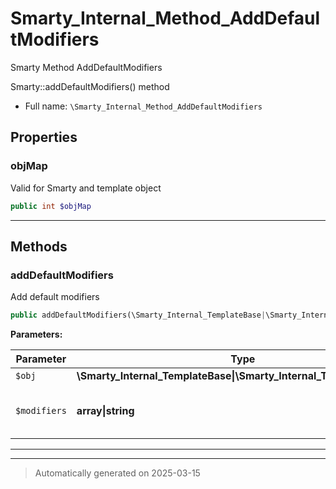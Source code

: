 
# Smarty_Internal_Method_AddDefaultModifiers

Smarty Method AddDefaultModifiers

Smarty::addDefaultModifiers() method

* Full name: `\Smarty_Internal_Method_AddDefaultModifiers`



## Properties


### objMap

Valid for Smarty and template object

```php
public int $objMap
```






***

## Methods


### addDefaultModifiers

Add default modifiers

```php
public addDefaultModifiers(\Smarty_Internal_TemplateBase|\Smarty_Internal_Template|\Smarty $obj, array|string $modifiers): \Smarty|\Smarty_Internal_Template
```








**Parameters:**

| Parameter | Type | Description |
|-----------|------|-------------|
| `$obj` | **\Smarty_Internal_TemplateBase&#124;\Smarty_Internal_Template&#124;\Smarty** |  |
| `$modifiers` | **array&#124;string** | modifier or list of modifiers<br />to add |





***


***
> Automatically generated on 2025-03-15
